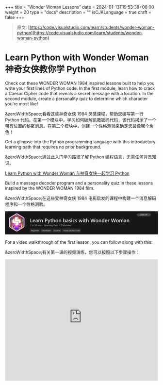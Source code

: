 +++
title = "Wonder Woman Lessons"
date = 2024-01-13T19:53:38+08:00
weight = 20
type = "docs"
description = ""
isCJKLanguage = true
draft = false
+++

> 原文: [https://code.visualstudio.com/learn/students/wonder-woman-python](https://code.visualstudio.com/learn/students/wonder-woman-python)

# Learn Python with Wonder Woman 神奇女侠教你学 Python



Check out these WONDER WOMAN 1984 inspired lessons built to help you write your first lines of Python code. In the first module, learn how to crack a Caesar Cipher code that reveals a secret message with a location. In the second module, create a personality quiz to determine which character you're most like!

&zeroWidthSpace;看看这些神奇女侠 1984 灵感课程，帮助您编写第一行 Python 代码。在第一个模块中，学习如何破解凯撒密码代码，该代码揭示了一个带有位置的秘密消息。在第二个模块中，创建一个性格测验来确定您最像哪个角色！

Get a glimpse into the Python programming language with this introductory learning path that requires no prior background.

&zeroWidthSpace;通过此入门学习路径了解 Python 编程语言，无需任何背景知识。

[Learn Python with Wonder Woman
与神奇女侠一起学习 Python](https://learn.microsoft.com/training/paths/python-partnership/?WT.mc_id=python-0000-cxa)

Build a message decoder program and a personality quiz in these lessons inspired by the WONDER WOMAN 1984 film.

&zeroWidthSpace;在这些受神奇女侠 1984 电影启发的课程中构建一个消息解码程序和一个性格测验。

[![img](./WonderWomanLessons_img/ww-lesson.png)](https://learn.microsoft.com/training/paths/python-partnership/?WT.mc_id=python-0000-cxa)

For a video walkthrough of the first lesson, you can follow along with this:

&zeroWidthSpace;有关第一课的视频演练，您可以按照以下步骤操作：

<iframe src="https://www.youtube-nocookie.com/embed/VH_mU42lQkQ" frameborder="0" allow="accelerometer; autoplay; encrypted-media; gyroscope; picture-in-picture" allowfullscreen="" title="Crack the code and reveal a secret with Python and Visual Studio Code" style="box-sizing: border-box; font-family: &quot;Segoe UI&quot;, &quot;Helvetica Neue&quot;, Helvetica, Arial, sans-serif; width: 616.662px; max-width: 100%; height: 400px;"></iframe>

